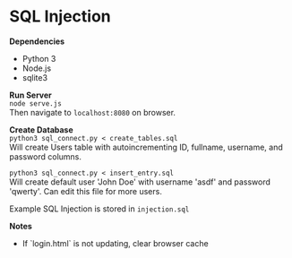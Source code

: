 # SQL Injection

**Dependencies**
<ul>
    <li>Python 3</li>
    <li>Node.js</li>
    <li>sqlite3</li>
</ul>

**Run Server**<br>
`node serve.js`<br>
Then navigate to `localhost:8080` on browser.

**Create Database**<br>
`python3 sql_connect.py < create_tables.sql`<br>
Will create Users table with autoincrementing ID, fullname, username, and password columns.<br>

`python3 sql_connect.py < insert_entry.sql`<br>
Will create default user 'John Doe' with username 'asdf' and password 'qwerty'. Can edit this file for more users. <br>

Example SQL Injection is stored in `injection.sql`

**Notes**
<ul>
    <li>If `login.html` is not updating, clear browser cache</li>
</ul>